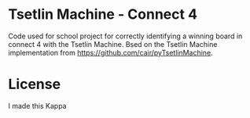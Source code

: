 # Tsetlin Machine - Connect 4

Code used for school project for correctly identifying a winning board in connect 4 with the Tsetlin Machine. Bsed on the Tsetlin Machine implementation from https://github.com/cair/pyTsetlinMachine.

# License

I made this Kappa
